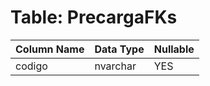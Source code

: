 # Table: PrecargaFKs

| Column Name | Data Type | Nullable |
|-------------|-----------|----------|
| codigo | nvarchar | YES |
